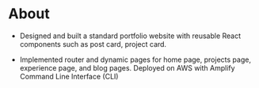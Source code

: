 # About

- Designed and built a standard portfolio website with reusable React components such as post card, project card.

- Implemented router and dynamic pages for home page, projects page, experience page, and blog pages. Deployed on AWS
with Amplify Command Line Interface (CLI)
